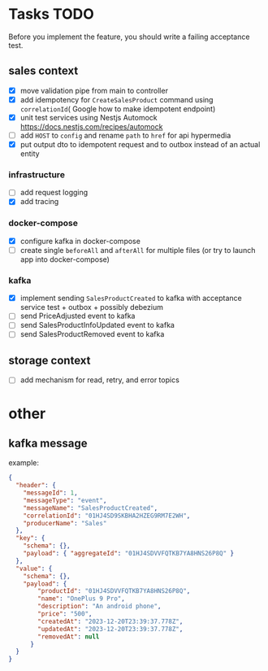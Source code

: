 # Tasks TODO

Before you implement the feature, you should write a failing acceptance test.
## sales context
- [X] move validation pipe from main to controller
- [X] add idempotency for `CreateSalesProduct` command using `correlationId`( Google how to make idempotent endpoint)
- [X] unit test services using Nestjs Automock https://docs.nestjs.com/recipes/automock
- [ ] add `HOST` to `config` and rename `path` to `href` for api hypermedia
- [X] put output dto to idempotent request and to outbox instead of an actual entity
### infrastructure
- [ ] add request logging
- [X] add tracing
### docker-compose
- [X] configure kafka in docker-compose
- [ ] create single `beforeAll` and `afterAll` for multiple files (or try to launch app into docker-compose)
### kafka
- [X] implement sending `SalesProductCreated` to kafka with acceptance service test + outbox + possibly debezium
- [ ] send PriceAdjusted event to kafka
- [ ] send SalesProductInfoUpdated event to kafka
- [ ] send SalesProductRemoved event to kafka

## storage context 
- [ ] add mechanism for read, retry, and error topics


# other
## kafka message
example:
```json
{
  "header": {
    "messageId": 1,
    "messageType": "event",
    "messageName": "SalesProductCreated",
    "correlationId": "01HJ4SD9SKBHA2HZEG9RM7E2WH",
    "producerName": "Sales"
  },
  "key": {
    "schema": {},
    "payload": { "aggregateId": "01HJ4SDVVFQTKB7YA8HNS26P8Q" }
  },
  "value": {
    "schema": {},
    "payload": {
        "productId": "01HJ4SDVVFQTKB7YA8HNS26P8Q",
        "name": "OnePlus 9 Pro",
        "description": "An android phone",
        "price": "500",
        "createdAt": "2023-12-20T23:39:37.778Z",
        "updatedAt": "2023-12-20T23:39:37.778Z",
        "removedAt": null 
      }
  }
}
```
